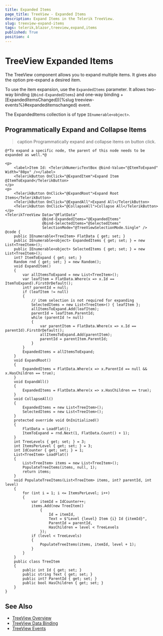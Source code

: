```yaml
---
title: Expanded Items
page_title: TreeView - Expanded Items
description: Expand Items in the Telerik TreeView.
slug: treeview-expand-items
tags: telerik,blazor,treeview,expand,items
published: True
position: 4
---
```


# TreeView Expanded Items

The TreeView component allows you to expand multiple items. It gives also the option pre-expand a desired item.

To use the item expansion, use the `ExpandedItems` parameter. It allows two-way binding (`@bind-ExpandedItems`) and one-way binding + [ExpandedItemsChanged]({%slug treeview-events%}#expandeditemschanged) event.

The ExpandedItems collection is of type `IEnumerable<object>`.

## Programmatically Expand and Collapse Items

>caption Programmatically expand and collapse items on button click.

````CSHTML
@*To expand a specific node, the parent of this node needs to be expanded as well.*@

<p>
    <label>Item Id: <TelerikNumericTextBox @bind-Value="@ItemToExpand" Width="80px" /></label>
    <TelerikButton OnClick="@ExpandItem">Expand Item @ItemToExpand</TelerikButton>
</p>
<p>
    <TelerikButton OnClick="@ExpandRoot">Expand Root Items</TelerikButton>
    <TelerikButton OnClick="@ExpandAll">Expand All</TelerikButton>
    <TelerikButton OnClick="@CollapseAll">Collapse All</TelerikButton>
</p>
<TelerikTreeView Data="@FlatData"
                 @bind-ExpandedItems="@ExpandedItems"
                 @bind-SelectedItems="@SelectedItems"
                 SelectionMode="@TreeViewSelectionMode.Single" />
@code {
    public IEnumerable<TreeItem> FlatData { get; set; }
    public IEnumerable<object> ExpandedItems { get; set; } = new List<TreeItem>();
    public IEnumerable<object> SelectedItems { get; set; } = new List<TreeItem>();
    int? ItemToExpand { get; set; }
    Random rnd { get; set; } = new Random();
    void ExpandItem()
    {
        var allItemsToExpand = new List<TreeItem>();
        var leafItem = FlatData.Where(x => x.Id == ItemToExpand).FirstOrDefault();
        int? parentId = null;
        if (leafItem != null)
        {
            // item selection is not required for expanding
            SelectedItems = new List<TreeItem>() { leafItem };
            allItemsToExpand.Add(leafItem);
            parentId = leafItem.ParentId;
            while (parentId != null)
            {
                var parentItem = FlatData.Where(x => x.Id == parentId).FirstOrDefault();
                allItemsToExpand.Add(parentItem);
                parentId = parentItem.ParentId;
            }
        }
        ExpandedItems = allItemsToExpand;
    }
    void ExpandRoot()
    {
        ExpandedItems = FlatData.Where(x => x.ParentId == null && x.HasChildren == true);
    }
    void ExpandAll()
    {
        ExpandedItems = FlatData.Where(x => x.HasChildren == true);
    }
    void CollapseAll()
    {
        ExpandedItems = new List<TreeItem>();
        SelectedItems = new List<TreeItem>();
    }
    protected override void OnInitialized()
    {
        FlatData = LoadFlat();
        ItemToExpand = rnd.Next(1, FlatData.Count() + 1);
    }
    int TreeLevels { get; set; } = 3;
    int ItemsPerLevel { get; set; } = 3;
    int IdCounter { get; set; } = 1;
    List<TreeItem> LoadFlat()
    {
        List<TreeItem> items = new List<TreeItem>();
        PopulateTreeItems(items, null, 1);
        return items;
    }
    void PopulateTreeItems(List<TreeItem> items, int? parentId, int level)
    {
        for (int i = 1; i <= ItemsPerLevel; i++)
        {
            var itemId = IdCounter++;
            items.Add(new TreeItem()
                {
                    Id = itemId,
                    Text = $"Level {level} Item {i} Id {itemId}",
                    ParentId = parentId,
                    HasChildren = level < TreeLevels
                });
            if (level < TreeLevels)
            {
                PopulateTreeItems(items, itemId, level + 1);
            }
        }
    }
    public class TreeItem
    {
        public int Id { get; set; }
        public string Text { get; set; }
        public int? ParentId { get; set; }
        public bool HasChildren { get; set; }
    }
}
````

## See Also

* [TreeView Overview](https://docs.telerik.com/blazor-ui/components/treeview/overview)
* [TreeView Data Binding](https://docs.telerik.com/blazor-ui/components/treeview/data-binding/overview)
* [TreeView Events](https://docs.telerik.com/blazor-ui/components/treeview/events)
